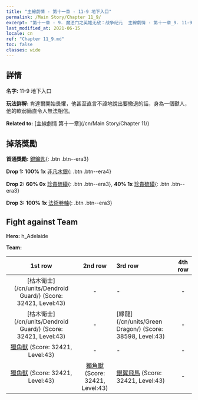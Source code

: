 ```yaml
---
title: "主線劇情 - 第十一章 - 11-9 地下入口"
permalink: /Main Story/Chapter 11_9/
excerpt: "第十一章 - 9. 魔法门之英雄无敌：战争纪元  主線劇情 - 第十一章_9. 11-9 地下入口"
last_modified_at: 2021-06-15
locale: cn
ref: "Chapter 11_9.md"
toc: false
classes: wide
---
```


## 詳情

 **名字:** 11-9 地下入口

 **玩法詳解:** 肯達爾開始畏懼，他甚至直言不諱地說出要撤退的話，身為一個獸人，他的軟弱簡直令人無法相信。

 **Related to:** [主線劇情 第十一章](/cn/Main Story/Chapter 11/)

## 掉落獎勵

 **首通獎勵:** [銀鑰匙](/cn/Items/con_693/){: .btn .btn--era3}

 **Drop 1:** **100% 1x** [非凡水銀](/cn/Items/mat_35/){: .btn .btn--era4}

 **Drop 2:** **60% 0x** [珍貴硫磺](/cn/Items/mat_29/){: .btn .btn--era3}, **40% 1x** [珍貴硫磺](/cn/Items/mat_29/){: .btn .btn--era3}

 **Drop 3:** **100% 1x** [法術卷軸](/cn/Items/con_694/){: .btn .btn--era3}


## Fight against Team
 **Hero:** h_Adelaide

 **Team:**


  | 1st row | 2nd row | 3rd row | 4th row |
  |:----:|:----:|:----|:----:|
  | [枯木衛士](/cn/units/Dendroid Guard/) (Score: 32421, Level:43)  | - | - | - |
  | [枯木衛士](/cn/units/Dendroid Guard/) (Score: 32421, Level:43)  | - | [綠龍](/cn/units/Green Dragon/) (Score: 38598, Level:43)  | - |
  | [獨角獸](/cn/units/Unicorn/) (Score: 32421, Level:43)  | - | - | - |
  | [獨角獸](/cn/units/Unicorn/) (Score: 32421, Level:43)  | [獨角獸](/cn/units/Unicorn/) (Score: 32421, Level:43)  | [銀翼飛馬](/cn/units/Pegasus/) (Score: 32421, Level:43)  | - |


